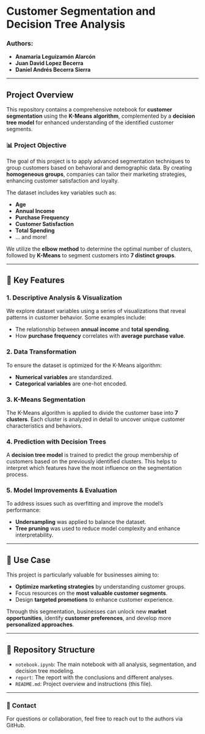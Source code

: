 # Customer Segmentation and Decision Tree Analysis

### Authors:
- **Anamaria Leguizamón Alarcón**
- **Juan David Lopez Becerra**
- **Daniel Andrés Becerra Sierra**

---

## Project Overview

This repository contains a comprehensive notebook for **customer segmentation** using the **K-Means algorithm**, complemented by a **decision tree model** for enhanced understanding of the identified customer segments.

### 📊 **Project Objective**

The goal of this project is to apply advanced segmentation techniques to group customers based on behavioral and demographic data. By creating **homogeneous groups**, companies can tailor their marketing strategies, enhancing customer satisfaction and loyalty. 

The dataset includes key variables such as:
- **Age**
- **Annual Income**
- **Purchase Frequency**
- **Customer Satisfaction**
- **Total Spending**
- ... and more!

We utilize the **elbow method** to determine the optimal number of clusters, followed by **K-Means** to segment customers into **7 distinct groups**.

---

## 🔑 **Key Features**

### 1. **Descriptive Analysis & Visualization**
We explore dataset variables using a series of visualizations that reveal patterns in customer behavior. Some examples include:
- The relationship between **annual income** and **total spending**.
- How **purchase frequency** correlates with **average purchase value**.

### 2. **Data Transformation**
To ensure the dataset is optimized for the K-Means algorithm:
- **Numerical variables** are standardized.
- **Categorical variables** are one-hot encoded.

### 3. **K-Means Segmentation**
The K-Means algorithm is applied to divide the customer base into **7 clusters**. Each cluster is analyzed in detail to uncover unique customer characteristics and behaviors. 

### 4. **Prediction with Decision Trees**
A **decision tree model** is trained to predict the group membership of customers based on the previously identified clusters. This helps to interpret which features have the most influence on the segmentation process.

### 5. **Model Improvements & Evaluation**
To address issues such as overfitting and improve the model’s performance:
- **Undersampling** was applied to balance the dataset.
- **Tree pruning** was used to reduce model complexity and enhance interpretability.

---

## 🚀 **Use Case**

This project is particularly valuable for businesses aiming to:
- **Optimize marketing strategies** by understanding customer groups.
- Focus resources on the **most valuable customer segments**.
- Design **targeted promotions** to enhance customer experience.
  
Through this segmentation, businesses can unlock new **market opportunities**, identify **customer preferences**, and develop more **personalized approaches**.

---

## 📁 **Repository Structure**
- `notebook.ipynb`: The main notebook with all analysis, segmentation, and decision tree modeling.
- `report`: The report with the conclusions and different analyses.
- `README.md`: Project overview and instructions (this file).

---

### 📧 **Contact**
For questions or collaboration, feel free to reach out to the authors via GitHub.
